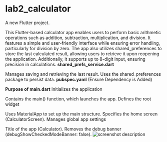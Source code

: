 # lab2_calculator

A new Flutter project.



This Flutter-based calculator app enables users to perform basic arithmetic operations such as addition, subtraction, multiplication, and division. It features a simple and user-friendly interface while ensuring error handling, particularly for division by zero. The app also utilizes shared_preferences to store the last calculated result, allowing users to retrieve it upon reopening the application. Additionally, it supports up to 8-digit input, ensuring precision in calculations.
**shared_prefs_service.dart** 

Manages saving and retrieving the last result.
Uses the shared_preferences package to persist data.
**pubspec.yaml** (Ensure Dependency is Added)

**Purpose of main.dart**
Initializes the application

Contains the main() function, which launches the app.
Defines the root widget

Uses MaterialApp to set up the main structure.
Specifies the home screen (CalculatorScreen).
Manages global app settings

Title of the app (Calculator).
Removes the debug banner (debugShowCheckedModeBanner: false).
![screenshot description](assets/cal.png)